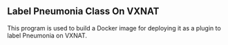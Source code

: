 ## Label Pneumonia Class On VXNAT
This program is used to build a Docker image for deploying it as a plugin to label Pneumonia on VXNAT.

